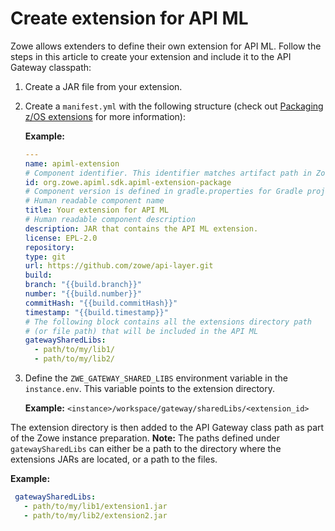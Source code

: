 # Create extension for API ML

Zowe allows extenders to define their own extension for API ML. Follow the steps in this article to create your extension and include it to the
API Gateway classpath:

1. Create a JAR file from your extension.
2. Create a `manifest.yml` with the following structure (check out [Packaging z/OS extensions](../packaging-zos-extensions.md) for more information):

   **Example:**
    ```yaml
    ---
    name: apiml-extension
    # Component identifier. This identifier matches artifact path in Zowe Artifactory https://zowe.jfrog.io/.
    id: org.zowe.apiml.sdk.apiml-extension-package
    # Component version is defined in gradle.properties for Gradle project
    # Human readable component name
    title: Your extension for API ML
    # Human readable component description
    description: JAR that contains the API ML extension.
    license: EPL-2.0
    repository:
    type: git
    url: https://github.com/zowe/api-layer.git
    build:
    branch: "{{build.branch}}"
    number: "{{build.number}}"
    commitHash: "{{build.commitHash}}"
    timestamp: "{{build.timestamp}}"
    # The following block contains all the extensions directory path
    # (or file path) that will be included in the API ML
    gatewaySharedLibs:
      - path/to/my/lib1/
      - path/to/my/lib2/
    ```
3. Define the `ZWE_GATEWAY_SHARED_LIBS` environment variable in the `instance.env`. This variable points to the 
   extension directory.
   
   **Example:** `<instance>/workspace/gateway/sharedLibs/<extension_id>`

The extension directory is then added to the API Gateway class path as part of the Zowe instance preparation.
**Note:** The paths defined under `gatewaySharedLibs` can either be a path to the directory where the
extensions JARs are located, or a path to the files. 

**Example:**
   ```yaml
    gatewaySharedLibs:
      - path/to/my/lib1/extension1.jar
      - path/to/my/lib2/extension2.jar
   ```
